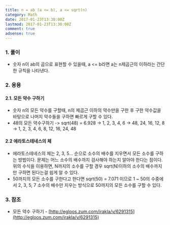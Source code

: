 ```yaml
---
title: n = ab (a <= b), a <= sqrt(n)
category: Math
date: 2017-01-23T13:30:00Z
lastmod: 2017-01-23T13:30:00Z
comment: true
adsense: true
---
```


### 1. 풀이

* 숫자 n이 ab의 곱으로 표현할 수 있을때, a <= b라면 a는 n제곱근의 이하라는 간단한 규칙을 나타낸다.

### 2. 응용

#### 2.1. 모든 약수 구하기

* 숫자 n의 모든 약수를 구할때, n의 제곱근 이하의 약수만을 구한 후 구한 약수값을 바탕으로 나머지 약수들을 구하면 빠르게 구할 수 있다.
* 48의 모든 약수구하기 -> sqrt(48) = 6.928 -> 1, 2, 3, 4, 6 -> 48, 24, 16, 12, 8 -> 1, 2, 3, 4, 6, 8, 12, 16, 24, 48

#### 2.2 에라토스테네스의 체

* 에라토스테네스의 체는 2, 3, 5... 순으로 소수의 배수를 지우면서 모든 소수를 구하는 방법이다. 문제는 어느 소수의 배수까지 검사해야 하는지 알아야 한다는 점이다. 위의 수식을 이용하면, N까지의 소수를 구할 경우 sqrt(N)이하의 소수의 배수까지만 구하면 된다는걸 쉽게 알 수 있다.
* 50까지의 모든 소수를 구한다고 한다면 sqrt(50) = 7.071 이므로 1 ~ 50의 수중에서 2, 3, 5, 7 소수의 배수만 지우는 방식으로 50까지의 모든 소수를 구할 수 있다.

### 3. 참조

* 모든 약수 구하기 - [http://egloos.zum.com/irakla/v/6291315](http://egloos.zum.com/irakla/v/6291315)
